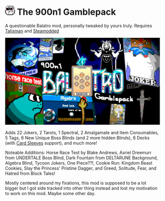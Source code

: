 # ![icon](assets/1x/modicon.png) The 900n1 Gamblepack
A questionable Balatro mod, personally tweaked by yours truly.
Requires [Talisman](https://github.com/SpectralPack/Talisman) and [Steamodded](https://github.com/Steamodded/smods) 

![thumbnail](balatroModthumbnail.png)

Adds 22 Jokers, 2 Tarots, 1 Spectral, 2 Amalgamate and Item Consumables, 5 Tags, 6 New Unique Boss Blinds (and 2 more hidden Blinds), 6 Decks (with [Card Sleeves](https://github.com/larswijn/CardSleeves) support), and much more!

Noteable Additions: Horse Race Test by Blake Andrews, Asriel Dreemurr from UNDERTALE Boss Blind, Dark Fountain from DELTARUNE Background, Algebra Blind, Tycoon Jokers, One Piece??!, Cookie Run: Kingdom Beast Cookies, Slay the Princess' Pristine Dagger, and Greed, Solitude, Fear, and Hatred from Block Tales!

Mostly centered around my fixations, this mod is supposed to be a lot bigger but I got side tracked into other thing instead and lost my motivation to work on this mod. Maybe some other day.
